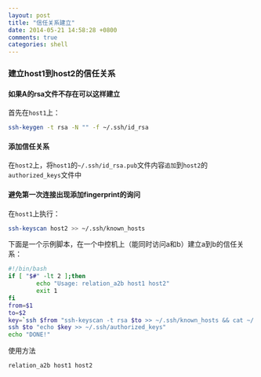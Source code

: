 ```yaml
---
layout: post
title: "信任关系建立"
date: 2014-05-21 14:58:28 +0800
comments: true
categories: shell
---
```


### 建立host1到host2的信任关系

#### 如果A的rsa文件不存在可以这样建立

首先在`host1`上：

```bash create_rsa.sh   
ssh-keygen -t rsa -N "" -f ~/.ssh/id_rsa
```

#### 添加信任关系

在`host2`上，将`host1`的`~/.ssh/id_rsa.pub`文件内容`追加`到`host2`的`authorized_keys`文件中

#### 避免第一次连接出现添加fingerprint的询问

在`host1`上执行：

```bash
ssh-keyscan host2 >> ~/.ssh/known_hosts
```

<!--more-->

下面是一个示例脚本，在一个中控机上（能同时访问a和b）建立a到b的信任关系：

```bash relation_a2b
#!/bin/bash
if [ "$#" -lt 2 ];then
        echo "Usage: relation_a2b host1 host2"
        exit 1
fi
from=$1
to=$2
key=`ssh $from "ssh-keyscan -t rsa $to >> ~/.ssh/known_hosts && cat ~/.ssh/id_rsa.pub"`
ssh $to "echo $key >> ~/.ssh/authorized_keys"
echo "DONE!"
```

使用方法

```bash
relation_a2b host1 host2
```


